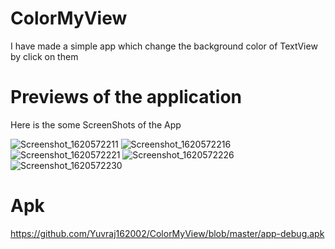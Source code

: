 # ColorMyView

I have made a simple app
which change the background color of TextView by click on them

# Previews of the application

Here is the some ScreenShots of the App

![Screenshot_1620572211](https://user-images.githubusercontent.com/77117240/117584026-155a9c00-b128-11eb-9b39-f53deb9b5228.png)
![Screenshot_1620572216](https://user-images.githubusercontent.com/77117240/117584035-21465e00-b128-11eb-8690-9002312fae7f.png)
![Screenshot_1620572221](https://user-images.githubusercontent.com/77117240/117584042-260b1200-b128-11eb-8be1-d89e3af164aa.png)
![Screenshot_1620572226](https://user-images.githubusercontent.com/77117240/117584046-2b685c80-b128-11eb-8ca4-2ebc63670596.png)
![Screenshot_1620572230](https://user-images.githubusercontent.com/77117240/117584049-2f947a00-b128-11eb-977c-d08250e8b8d2.png)


# Apk

https://github.com/Yuvraj162002/ColorMyView/blob/master/app-debug.apk
